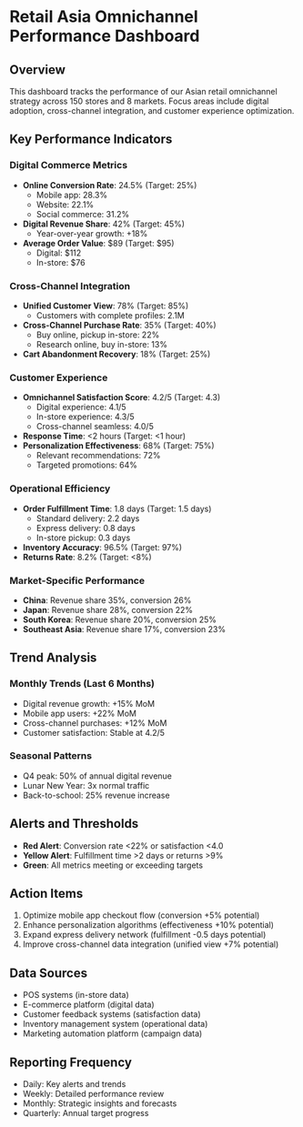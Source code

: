 # Retail Asia Omnichannel Performance Dashboard

## Overview
This dashboard tracks the performance of our Asian retail omnichannel strategy across 150 stores and 8 markets. Focus areas include digital adoption, cross-channel integration, and customer experience optimization.

## Key Performance Indicators

### Digital Commerce Metrics
- **Online Conversion Rate**: 24.5% (Target: 25%)
  - Mobile app: 28.3%
  - Website: 22.1%
  - Social commerce: 31.2%
- **Digital Revenue Share**: 42% (Target: 45%)
  - Year-over-year growth: +18%
- **Average Order Value**: $89 (Target: $95)
  - Digital: $112
  - In-store: $76

### Cross-Channel Integration
- **Unified Customer View**: 78% (Target: 85%)
  - Customers with complete profiles: 2.1M
- **Cross-Channel Purchase Rate**: 35% (Target: 40%)
  - Buy online, pickup in-store: 22%
  - Research online, buy in-store: 13%
- **Cart Abandonment Recovery**: 18% (Target: 25%)

### Customer Experience
- **Omnichannel Satisfaction Score**: 4.2/5 (Target: 4.3)
  - Digital experience: 4.1/5
  - In-store experience: 4.3/5
  - Cross-channel seamless: 4.0/5
- **Response Time**: <2 hours (Target: <1 hour)
- **Personalization Effectiveness**: 68% (Target: 75%)
  - Relevant recommendations: 72%
  - Targeted promotions: 64%

### Operational Efficiency
- **Order Fulfillment Time**: 1.8 days (Target: 1.5 days)
  - Standard delivery: 2.2 days
  - Express delivery: 0.8 days
  - In-store pickup: 0.3 days
- **Inventory Accuracy**: 96.5% (Target: 97%)
- **Returns Rate**: 8.2% (Target: <8%)

### Market-Specific Performance
- **China**: Revenue share 35%, conversion 26%
- **Japan**: Revenue share 28%, conversion 22%
- **South Korea**: Revenue share 20%, conversion 25%
- **Southeast Asia**: Revenue share 17%, conversion 23%

## Trend Analysis

### Monthly Trends (Last 6 Months)
- Digital revenue growth: +15% MoM
- Mobile app users: +22% MoM
- Cross-channel purchases: +12% MoM
- Customer satisfaction: Stable at 4.2/5

### Seasonal Patterns
- Q4 peak: 50% of annual digital revenue
- Lunar New Year: 3x normal traffic
- Back-to-school: 25% revenue increase

## Alerts and Thresholds
- **Red Alert**: Conversion rate <22% or satisfaction <4.0
- **Yellow Alert**: Fulfillment time >2 days or returns >9%
- **Green**: All metrics meeting or exceeding targets

## Action Items
1. Optimize mobile app checkout flow (conversion +5% potential)
2. Enhance personalization algorithms (effectiveness +10% potential)
3. Expand express delivery network (fulfillment -0.5 days potential)
4. Improve cross-channel data integration (unified view +7% potential)

## Data Sources
- POS systems (in-store data)
- E-commerce platform (digital data)
- Customer feedback systems (satisfaction data)
- Inventory management system (operational data)
- Marketing automation platform (campaign data)

## Reporting Frequency
- Daily: Key alerts and trends
- Weekly: Detailed performance review
- Monthly: Strategic insights and forecasts
- Quarterly: Annual target progress
